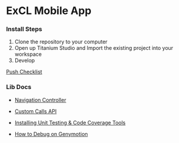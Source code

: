 # ExCL Mobile App #

### Install Steps ###

1. Clone the repository to your computer
2. Open up Titanium Studio and Import the existing project into your workspace
3. Develop

[Push Checklist](./Checkin%20Checklist.md)

### Lib Docs ###

* [Navigation Controller](./NavigationController.md)

* [Custom Calls API](./CustomCalls.md)

* [Installing Unit Testing & Code Coverage Tools](./installingUnitTestingAndCodeCoverageTools.md)

* [How to Debug on Genymotion](./debuggingOnGenymotion.md)